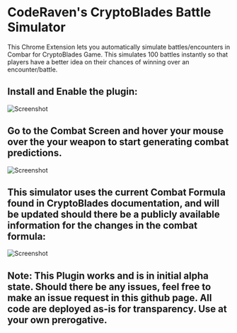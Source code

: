 # CodeRaven's CryptoBlades Battle Simulator

This Chrome Extension lets you automatically simulate battles/encounters in Combar for CryptoBlades Game. This simulates 100 battles instantly so that players have a better idea on their chances of winning over an encounter/battle.

Install and Enable the plugin:
-------------------------------
![Screenshot](https://i.imgur.com/FbzQXsD.png)

Go to the Combat Screen and hover your mouse over the your weapon to start generating combat predictions.
----------------------------------------------
![Screenshot](https://i.imgur.com/kUqULbt.png)

This simulator uses the current Combat Formula found in CryptoBlades documentation, and will be updated should there be a publicly available information for the changes in the combat formula:
----------------------
![Screenshot](https://i.imgur.com/hGJSZMa.png)

Note: This Plugin works and is in initial alpha state. Should there be any issues, feel free to make an issue request in this github page. All code are deployed as-is for transparency. Use at your own prerogative.
----------
